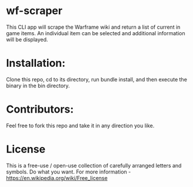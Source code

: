 # wf-scraper
This CLI app will scrape the Warframe wiki and return a list of current in game items. An individual item can be selected and additional information will be displayed.

# Installation: 
Clone this repo, cd to its directory, run bundle install, and then execute the binary in the bin directory.

# Contributors: 
Feel free to fork this repo and take it in any direction you like.

# License
This is a free-use / open-use collection of carefully arranged letters and symbols. Do what you want. 
For more information - https://en.wikipedia.org/wiki/Free_license
